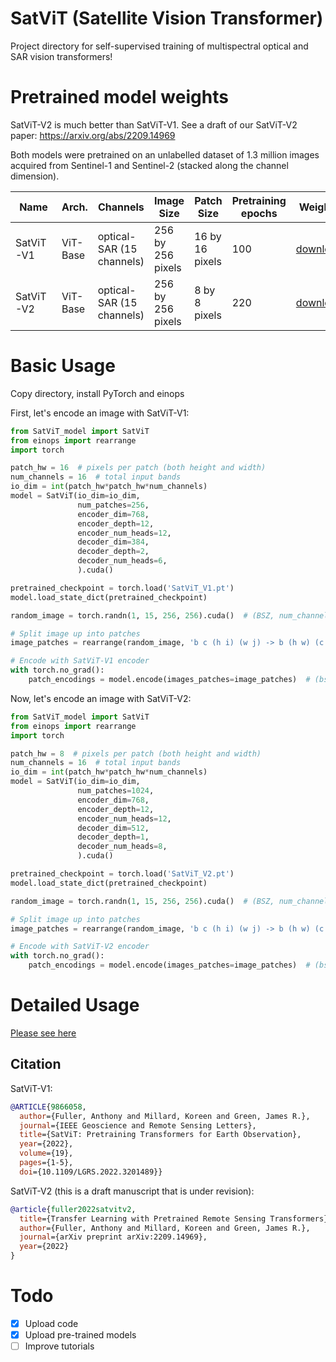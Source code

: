 # SatViT (Satellite Vision Transformer)
Project directory for self-supervised training of multispectral optical and SAR vision transformers!

# Pretrained model weights

SatViT-V2 is much better than SatViT-V1. See a draft of our SatViT-V2 paper: https://arxiv.org/abs/2209.14969

Both models were pretrained on an unlabelled dataset of 1.3 million images acquired from Sentinel-1 and Sentinel-2 (stacked along the channel dimension).

| Name 	 | Arch. 	 | Channels 	 | Image Size 	 | Patch Size 	 | Pretraining<br>epochs 	 | Weights<br>	     |
|---------|---------|-------------------------|------------------------------|------------------------------|--------------------------|-----------------------------|
| SatViT-V1 	 | ViT-Base 	 | optical-SAR (15 channels)                        	 | 256 by 256 pixels 	  |16 by 16 pixels                        	 | 100                  	 | [download](https://github.com/antofuller/SatViT/releases/download/pretrained_weights/SatViT_V1.pt)
| SatViT-V2 	 | ViT-Base 	 | optical-SAR (15 channels)                   	 | 256 by 256 pixels 	 | 8 by 8 pixels                        	 | 220                   	 | [download](https://github.com/antofuller/SatViT/releases/download/pretrained_weights/SatViT_V2.pt)

# Basic Usage
Copy directory, install PyTorch and einops

First, let's encode an image with SatViT-V1:
```python
from SatViT_model import SatViT
from einops import rearrange
import torch

patch_hw = 16  # pixels per patch (both height and width)
num_channels = 16  # total input bands
io_dim = int(patch_hw*patch_hw*num_channels)
model = SatViT(io_dim=io_dim,
               num_patches=256,
               encoder_dim=768,
               encoder_depth=12,
               encoder_num_heads=12,
               decoder_dim=384,
               decoder_depth=2,
               decoder_num_heads=6,
               ).cuda()

pretrained_checkpoint = torch.load('SatViT_V1.pt')
model.load_state_dict(pretrained_checkpoint)

random_image = torch.randn(1, 15, 256, 256).cuda()  # (BSZ, num_channels, height, width)

# Split image up into patches
image_patches = rearrange(random_image, 'b c (h i) (w j) -> b (h w) (c i j)', h=16, w=16)

# Encode with SatViT-V1 encoder
with torch.no_grad():
    patch_encodings = model.encode(images_patches=image_patches)  # (bsz, num_patches, encoder_dim)
```

Now, let's encode an image with SatViT-V2:
```python
from SatViT_model import SatViT
from einops import rearrange
import torch

patch_hw = 8  # pixels per patch (both height and width)
num_channels = 16  # total input bands
io_dim = int(patch_hw*patch_hw*num_channels)
model = SatViT(io_dim=io_dim,
               num_patches=1024,
               encoder_dim=768,
               encoder_depth=12,
               encoder_num_heads=12,
               decoder_dim=512,
               decoder_depth=1,
               decoder_num_heads=8,
               ).cuda()

pretrained_checkpoint = torch.load('SatViT_V2.pt')
model.load_state_dict(pretrained_checkpoint)

random_image = torch.randn(1, 15, 256, 256).cuda()  # (BSZ, num_channels, height, width)

# Split image up into patches
image_patches = rearrange(random_image, 'b c (h i) (w j) -> b (h w) (c i j)', h=8, w=8)

# Encode with SatViT-V2 encoder
with torch.no_grad():
    patch_encodings = model.encode(images_patches=image_patches)  # (bsz, num_patches, encoder_dim)
```

# Detailed Usage
[Please see here](https://github.com/antofuller/SatViT/tree/main/tutorials)

## Citation
SatViT-V1:
```bib
@ARTICLE{9866058,
  author={Fuller, Anthony and Millard, Koreen and Green, James R.},
  journal={IEEE Geoscience and Remote Sensing Letters}, 
  title={SatViT: Pretraining Transformers for Earth Observation}, 
  year={2022},
  volume={19},
  pages={1-5},
  doi={10.1109/LGRS.2022.3201489}}
```
SatViT-V2 (this is a draft manuscript that is under revision):
```bib
@article{fuller2022satvitv2,
  title={Transfer Learning with Pretrained Remote Sensing Transformers},
  author={Fuller, Anthony and Millard, Koreen and Green, James R.},
  journal={arXiv preprint arXiv:2209.14969},
  year={2022}
}
```

# Todo
- [x] Upload code
- [x] Upload pre-trained models
- [ ] Improve tutorials
